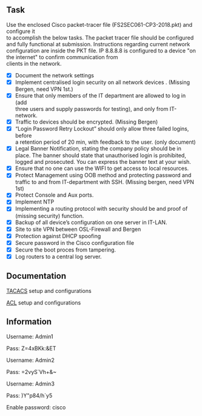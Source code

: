 ## Task
Use	the	enclosed	Cisco	packet-tracer	file	(FS2SEC061-CP3-2018.pkt)	and	configure	it	
to	accomplish	the	below	tasks.
The	packet	tracer	file	should	be	configured	and	fully	functional	at	submission.
Instructions	regarding	current	network	configuration	are	inside	the	PKT	file.
IP	8.8.8.8	is	configured	to	a	device	"on	the	internet"	to	confirm	communication	from	
clients	in	the	network.


- [X] Document the	network	settings
- [X] Implement	centralised	login	security	on	all	network	devices	.	(Missing Bergen, need VPN 1st.)
- [X] Ensure	that	only	members	of	the	IT	department	are	allowed	to	log	in	(add	
three	users	and	supply	passwords	for	testing),	and	only	from	IT-network.
- [X] Traffic	to	devices	should	be	encrypted. (Missing Bergen)
- [X] “Login	Password	Retry	Lockout”	should	only	allow	three	failed	logins,	before	
a	retention	period	of	20	min,	with	feedback	to	the	user. (only document)
- [X] Legal	Banner	Notification,	stating	the	company	policy	should	be	in	place.	The	
banner	should	state	that	unauthorised	login	is	prohibited,	logged	and	
prosecuted.	You	can	express	the	banner	text	at	your	wish.
- [X] Ensure	that	no	one	can	use	the	WIFI	to	get	access	to	local	resources.	
- [X] Protect	Management	using	OOB	method	and	protecting	password	and	traffic	
to	and	from	IT-department	with	SSH. (Missing bergen, need VPN 1st)
- [X] Protect	Console	and	Aux	ports.
- [X] Implement NTP
- [X] Implementing	a	routing	protocol	with	security	should	be	and	proof	of	(missing security) 
function.
- [X] Backup	of	all	device’s	configuration	on	one	server	in	IT-LAN.
- [X] Site	to	site	VPN	between	OSL-Firewall	and	Bergen
- [X] Protection	against	DHCP	spoofing	
- [X] Secure	password	in	the	Cisco	configuration	file	
- [X] Secure	the	boot	proces	from	tampering.
- [X] Log	routers	to	a	central	log	server.

## Documentation

[TACACS](https://github.com/Sebhol95/Network_SEC_project/tree/master/Documentation/TACACS) setup and configurations

[ACL](https://github.com/Sebhol95/Network_SEC_project/tree/master/Documentation/ACL) setup and configurations


## Information 

Username: Admin1

Pass: Z=4xBKk:&ET

Username: Admin2

Pass: =2vyS`Vh+&~

Username: Admin3

Pass: )Y"p84/h`y5

Enable password: cisco
